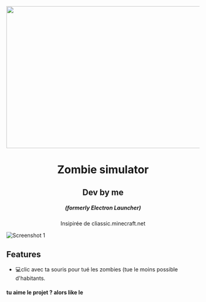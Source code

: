 <p align="center"><img src="https://th.bing.com/th/id/R.038996a89f3697e00aff55d2b4dcc9be?rik=l3DEALODPXMcog&pid=ImgRaw" width="2400" height="371" alt="aventium softworks"></p>

<h1 align="center">Zombie simulator</h1>
<h2 align="center">Dev by me</h1>

<em><h5 align="center">(formerly Electron Launcher)</h5></em>

<p align="center">Insipirée de cliassic.minecraft.net</p>

![Screenshot 1](https://i.imgur.com/dn0loVt.png)

## Features

* 💻clic avec ta souris pour tué les zombies (tue le moins possible d'habitants.

#### tu aime le projet ? alors like le
